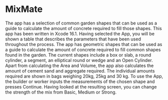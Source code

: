 # MixMate
The app has a selection of common garden shapes that can be used as a guide to calculate the amount of concrete required to fill those shapes. This app has been written in Xcode 16.1. Having selected the App, you will be shown a table that describes the parameters that have been used throughout the process. The app has geometric shapes that can be used as a guide to calculate the amount of concrete required to fill common shapes found in the garden. The current shapes include a box or slab, a round cylinder, a segment, an elliptical round or wedge and an Open Cylinder. Apart from calculating the Area and Volume, the app also calculates the amount of cement sand and aggregate required. The individual amounts required are shown in bags weighing 20kg, 25kg and 30 kg. To use the App, the builder or worker inputs the measurements of the chosen shape and presses Continue. Having looked at the resulting screen, you can change the strength of the mix from Basic, Medium or Strong.
